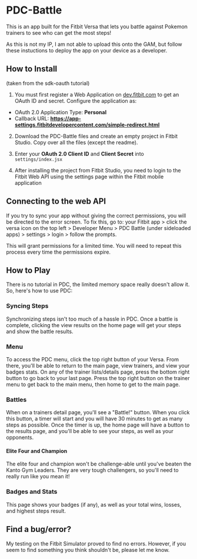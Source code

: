 # PDC-Battle
This is an app built for the Fitbit Versa that lets you battle against Pokemon trainers to see who can get the most steps!

As this is not my IP, I am not able to upload this onto the GAM, but follow these instuctions to deploy the app on your device as a developer.

## How to Install
(taken from the sdk-oauth tutorial)

1. You must first register a Web Application on
   [dev.fitbit.com](https://dev.fitbit.com/apps/new) to get an OAuth ID and
   secret. Configure the application as:

- OAuth 2.0 Application Type: **Personal**
- Callback URL:
  **https://app-settings.fitbitdevelopercontent.com/simple-redirect.html**
  
2. Download the PDC-Battle files and create an empty project in Fitbit Studio. Copy over all the files (except the readme).

2. Enter your **OAuth 2.0 Client ID** and **Client Secret** into
   `settings/index.jsx`

3. After installing the project from Fitbit Studio, you need to login to the
   Fitbit Web API using the settings page within the Fitbit mobile application
   
## Connecting to the web API

If you try to sync your app without giving the correct permissions, you will be directed to the error screen.
To fix this, go to:
your Fitbit app > click the versa icon on the top left > Developer Menu > PDC Battle (under sideloaded apps) > settings > login > follow the prompts.

This will grant permissions for a limited time. You will need to repeat this process every time the permissions expire.

## How to Play

There is no tutorial in PDC, the limited memory space really doesn't allow it. So, here's how to use PDC:

### Syncing Steps

Synchronizing steps isn't too much of a hassle in PDC. 
Once a battle is complete, clicking the view results on the home page will get your steps and show the battle results.

### Menu

To access the PDC menu, click the top right button of your Versa. From there, you'll be able to return to the main page, view trainers, and view your badges stats. On any of the trainer lists/details page, press the bottom right button to go back to your last page. Press the top right button on the trainer menu to get back to the main menu, then home to get to the main page.

### Battles

When on a trainers detail page, you'll see a "Battle!" button. When you click this button, a timer will start and you will have 30 minutes to get as many steps as possible. Once the timer is up, the home page will have a button to the results page, and you'll be able to see your steps, as well as your opponents.

#### Elite Four and Champion

The elite four and champion won't be challenge-able until you've beaten the Kanto Gym Leaders.
They are very tough challengers, so you'll need to really run like you mean it!

### Badges and Stats

This page shows your badges (if any), as well as your total wins, losses, and highest steps result.

## Find a bug/error?

My testing on the Fitbit Simulator proved to find no errors. However, if you seem to find something you think shouldn't be, please let me know.
